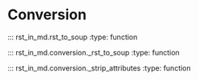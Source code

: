 # Conversion

::: rst_in_md.rst_to_soup
    :type: function

::: rst_in_md.conversion._rst_to_soup
    :type: function

::: rst_in_md.conversion._strip_attributes
    :type: function
